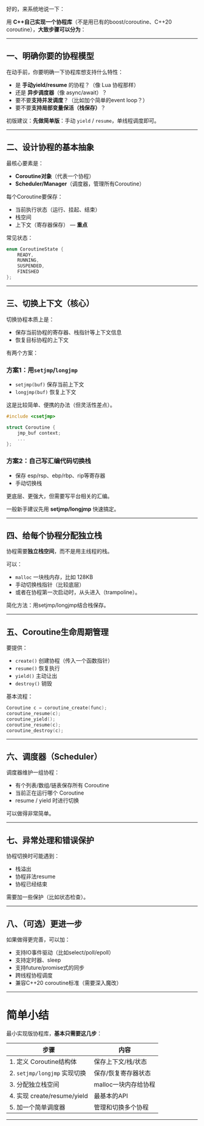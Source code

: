 好的，来系统地说一下：

用 **C++自己实现一个协程库**（不是用已有的boost/coroutine、C++20 coroutine），**大致步骤可以分为**：

---

## 一、明确你要的协程模型

在动手前，你要明确一下协程库想支持什么特性：

- 是 **手动yield/resume** 的协程？（像 Lua 协程那样）
- 还是 **异步调度器**（像 async/await）？
- 要不要**支持并发调度**？（比如加个简单的event loop？）
- 要不要**支持局部变量保活（栈保存）**？

初版建议：**先做简单版**：手动 `yield` / `resume`，单线程调度即可。

---

## 二、设计协程的基本抽象

最核心要素是：

- **Coroutine对象**（代表一个协程）
- **Scheduler/Manager**（调度器，管理所有Coroutine）

每个Coroutine要保存：

- 当前执行状态（运行、挂起、结束）
- 栈空间
- 上下文（寄存器保存） — **重点**

常见状态：

```cpp
enum CoroutineState {
    READY,
    RUNNING,
    SUSPENDED,
    FINISHED
};
```

---

## 三、切换上下文（核心）

切换协程本质上是：

- 保存当前协程的寄存器、栈指针等上下文信息
- 恢复目标协程的上下文

有两个方案：

### 方案1：用`setjmp`/`longjmp`

- `setjmp(buf)` 保存当前上下文
- `longjmp(buf)` 恢复上下文

这是比较简单、便携的办法（但灵活性差点）。

```cpp
#include <csetjmp>

struct Coroutine {
    jmp_buf context;
    ...
};
```

### 方案2：自己写汇编代码切换栈

- 保存 esp/rsp、ebp/rbp、rip等寄存器
- 手动切换栈

更底层、更强大，但需要写平台相关的汇编。

一般新手建议先用 **setjmp/longjmp** 快速搞定。

---

## 四、给每个协程分配独立栈

协程需要**独立栈空间**，而不是用主线程的栈。

可以：

- `malloc` 一块栈内存，比如 128KB
- 手动切换栈指针（比较底层）
- 或者在协程第一次启动时，从头进入（trampoline）。

简化方法：用setjmp/longjmp结合栈保存。

---

## 五、Coroutine生命周期管理

要提供：

- `create()` 创建协程（传入一个函数指针）
- `resume()` 恢复执行
- `yield()` 主动让出
- `destroy()` 销毁

基本流程：

```cpp
Coroutine c = coroutine_create(func);
coroutine_resume(c);
coroutine_yield();
coroutine_resume(c);
coroutine_destroy(c);
```

---

## 六、调度器（Scheduler）

调度器维护一组协程：

- 有个列表/数组/链表保存所有 Coroutine
- 当前正在运行哪个 Coroutine
- resume / yield 时进行切换

可以做得非常简单。

---

## 七、异常处理和错误保护

协程切换时可能遇到：

- 栈溢出
- 协程非法resume
- 协程已经结束

需要加一些保护（比如状态检查）。

---

## 八、（可选）更进一步

如果做得更完善，可以加：

- 支持IO事件驱动（比如select/poll/epoll）
- 支持定时器、sleep
- 支持future/promise式的同步
- 跨线程协程调度
- 兼容C++20 coroutine标准（需要深入魔改）

---

# 简单小结
最小实现版协程库，**基本只需要这几步**：

| 步骤          | 内容                     |
|--------------|---------------------------|
| 1. 定义 Coroutine结构体 | 保存上下文/栈/状态         |
| 2. `setjmp/longjmp` 实现切换 | 保存/恢复寄存器状态        |
| 3. 分配独立栈空间    | malloc一块内存给协程        |
| 4. 实现 create/resume/yield | 最基本的API              |
| 5. 加一个简单调度器    | 管理和切换多个协程         |

---
